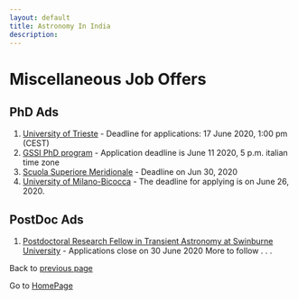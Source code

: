 ```yaml
---
layout: default
title: Astronomy In India
description: 
---
```

# Miscellaneous Job Offers

## PhD Ads

1. [University of Trieste](http://web.units.it/dottorato/fisica/en/node/2753) - Deadline for applications: 17 June 2020, 1:00 pm (CEST)
2. [GSSI PhD program](https://applications.gssi.it/phd/) - Application deadline is June 11 2020, 5 p.m. italian time zone
3. [Scuola Superiore Meridionale](http://www.ssm.unina.it/en/phd-program-in-cosmology-space-science-space-technology-space-eng/) - Deadline on Jun 30, 2020
4. [University of Milano-Bicocca](https://www.fisica.unimib.it/en/teaching/phdcourse) - The deadline for applying is on June 26, 2020.


## PostDoc Ads

1. [Postdoctoral Research Fellow in Transient Astronomy at Swinburne University](https://swinjobs.nga.net.au/cp/index.cfm?event=jobs.jati&returnToEvent=jobs.home&jobID=B82BB2BA-F558-CF46-E083-B6161EE1A5DA&audienceTypeCode=EXT&UseAudienceTypeLanguage=1) - Applications close on 30 June 2020
More to follow . . .

Back to [previous page](./phd_postdoc_ad.md)

Go to [HomePage](./../index.md)
